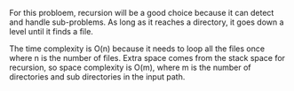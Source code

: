 For this probloem, recursion will be a good choice because it can detect and handle sub-problems. As long as it reaches a directory, it goes down a level until it finds a file. 

The time complexity is O(n) because it needs to loop all the files once where n is the number of files. 
Extra space comes from the stack space for recursion, so space complexity is O(m), where m is the number of directories and sub directories in the input path.